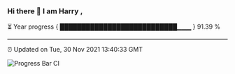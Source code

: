 ### Hi there 👋 I am Harry , 

⏳ Year progress { ███████████████████████████▁▁▁ } 91.39 %

---

⏰ Updated on Tue, 30 Nov 2021 13:40:33 GMT

![Progress Bar CI](https://github.com/duykhang68/duykhang68/workflows/Progress%20Bar%20CI/badge.svg)
